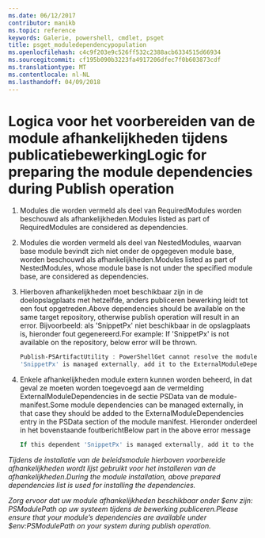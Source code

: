 ```yaml
---
ms.date: 06/12/2017
contributor: manikb
ms.topic: reference
keywords: Galerie, powershell, cmdlet, psget
title: psget_moduledependencypopulation
ms.openlocfilehash: c4c9f203e9c526ff532c2388acb6334515d66934
ms.sourcegitcommit: cf195b090b3223fa4917206dfec7f0b603873cdf
ms.translationtype: MT
ms.contentlocale: nl-NL
ms.lasthandoff: 04/09/2018
---
```

# <a name="logic-for-preparing-the-module-dependencies-during-publish-operation"></a><span data-ttu-id="024e5-103">Logica voor het voorbereiden van de module afhankelijkheden tijdens publicatiebewerking</span><span class="sxs-lookup"><span data-stu-id="024e5-103">Logic for preparing the module dependencies during Publish operation</span></span>
1.  <span data-ttu-id="024e5-104">Modules die worden vermeld als deel van RequiredModules worden beschouwd als afhankelijkheden.</span><span class="sxs-lookup"><span data-stu-id="024e5-104">Modules listed as part of RequiredModules are considered as dependencies.</span></span>
2.  <span data-ttu-id="024e5-105">Modules die worden vermeld als deel van NestedModules, waarvan base module bevindt zich niet onder de opgegeven module base, worden beschouwd als afhankelijkheden.</span><span class="sxs-lookup"><span data-stu-id="024e5-105">Modules listed as part of NestedModules, whose module base is not under the specified module base, are considered as dependencies.</span></span>

3.  <span data-ttu-id="024e5-106">Hierboven afhankelijkheden moet beschikbaar zijn in de doelopslagplaats met hetzelfde, anders publiceren bewerking leidt tot een fout opgetreden.</span><span class="sxs-lookup"><span data-stu-id="024e5-106">Above dependencies should be available on the same target repository, otherwise publish operation will result in an error.</span></span>
    <span data-ttu-id="024e5-107">Bijvoorbeeld: als 'SnippetPx' niet beschikbaar in de opslagplaats is, hieronder fout gegenereerd.</span><span class="sxs-lookup"><span data-stu-id="024e5-107">For example: If 'SnippetPx' is not available on the repository, below error will be thrown.</span></span>
    ```powershell
    Publish-PSArtifactUtility : PowerShellGet cannot resolve the module dependency 'SnippetPx' of the module 'TypePx' on the repository 'LocalRepo'. Verify that the dependent module 'SnippetPx' is available in the repository 'LocalRepo'. If this dependent
    'SnippetPx' is managed externally, add it to the ExternalModuleDependencies entry in the PSData section of the module manifest.
    ```
4.  <span data-ttu-id="024e5-108">Enkele afhankelijkheden module extern kunnen worden beheerd, in dat geval ze moeten worden toegevoegd aan de vermelding ExternalModuleDependencies in de sectie PSData van de module-manifest.</span><span class="sxs-lookup"><span data-stu-id="024e5-108">Some module dependencies can be managed externally, in that case they should be added to the ExternalModuleDependencies entry in the PSData section of the module manifest.</span></span>
    <span data-ttu-id="024e5-109">Hieronder onderdeel in het bovenstaande foutbericht</span><span class="sxs-lookup"><span data-stu-id="024e5-109">Below part in the above error message</span></span>
    ```powershell
    If this dependent 'SnippetPx' is managed externally, add it to the ExternalModuleDependencies entry in the PSData section of the module manifest.
    ```

<span data-ttu-id="024e5-110">*Tijdens de installatie van de beleidsmodule hierboven voorbereide afhankelijkheden wordt lijst gebruikt voor het installeren van de afhankelijkheden.*</span><span class="sxs-lookup"><span data-stu-id="024e5-110">*During the module installation, above prepared dependencies list is used for installing the dependencies.*</span></span>

<span data-ttu-id="024e5-111">*Zorg ervoor dat uw module afhankelijkheden beschikbaar onder $env zijn: PSModulePath op uw systeem tijdens de bewerking publiceren.*</span><span class="sxs-lookup"><span data-stu-id="024e5-111">*Please ensure that your module’s dependencies are available under $env:PSModulePath on your system during publish operation.*</span></span>